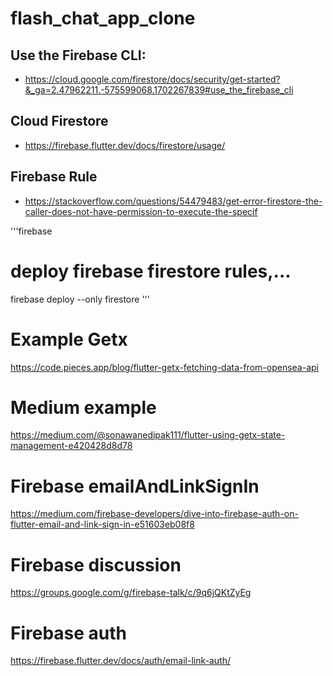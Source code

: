 # flash_chat_app_clone

## Use the Firebase CLI:
- https://cloud.google.com/firestore/docs/security/get-started?&_ga=2.47962211.-575599068.1702267839#use_the_firebase_cli

## Cloud Firestore
- https://firebase.flutter.dev/docs/firestore/usage/

## Firebase Rule
- https://stackoverflow.com/questions/54479483/get-error-firestore-the-caller-does-not-have-permission-to-execute-the-specif

'''firebase
# deploy firebase firestore rules,... 
firebase deploy --only firestore
'''

# Example Getx
https://code.pieces.app/blog/flutter-getx-fetching-data-from-opensea-api

# Medium example
https://medium.com/@sonawanedipak111/flutter-using-getx-state-management-e420428d8d78

# Firebase emailAndLinkSignIn
https://medium.com/firebase-developers/dive-into-firebase-auth-on-flutter-email-and-link-sign-in-e51603eb08f8

# Firebase discussion
https://groups.google.com/g/firebase-talk/c/9q6jQKtZyEg

# Firebase auth
https://firebase.flutter.dev/docs/auth/email-link-auth/

